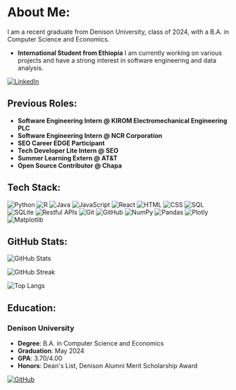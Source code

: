 # About Me:

I am a recent graduate from Denison University, class of 2024, with a B.A. in Computer Science and Economics. 
- **International Student from Ethiopia**
I am currently working on various projects and have a strong interest in software engineering and data analysis.

[![LinkedIn](https://img.shields.io/badge/LinkedIn-Connect-blue)](https://www.linkedin.com/in/dagmawizerihun/)

## Previous Roles:
- **Software Engineering Intern @ KIROM Electromechanical Engineering PLC**
- **Software Engineering Intern @ NCR Corporation**
- **SEO Career EDGE Participant**
- **Tech Developer Lite Intern @ SEO**
- **Summer Learning Extern @ AT&T**
- **Open Source Contributor @ Chapa**


## Tech Stack:
![Python](https://img.shields.io/badge/Python-3776AB?style=for-the-badge&logo=python&logoColor=white)
![R](https://img.shields.io/badge/R-276DC3?style=for-the-badge&logo=r&logoColor=white)
![Java](https://img.shields.io/badge/Java-007396?style=for-the-badge&logo=java&logoColor=white)
![JavaScript](https://img.shields.io/badge/JavaScript-F7DF1E?style=for-the-badge&logo=javascript&logoColor=black)
![React](https://img.shields.io/badge/React-61DAFB?style=for-the-badge&logo=react&logoColor=black)
![HTML](https://img.shields.io/badge/HTML-E34F26?style=for-the-badge&logo=html5&logoColor=white)
![CSS](https://img.shields.io/badge/CSS-1572B6?style=for-the-badge&logo=css3&logoColor=white)
![SQL](https://img.shields.io/badge/SQL-4479A1?style=for-the-badge&logo=mysql&logoColor=white)
![SQLite](https://img.shields.io/badge/SQLite-003B57?style=for-the-badge&logo=sqlite&logoColor=white)
![Restful APIs](https://img.shields.io/badge/Restful%20APIs-FF6C37?style=for-the-badge&logo=rest&logoColor=white)
![Git](https://img.shields.io/badge/Git-F05032?style=for-the-badge&logo=git&logoColor=white)
![GitHub](https://img.shields.io/badge/GitHub-181717?style=for-the-badge&logo=github&logoColor=white)
![NumPy](https://img.shields.io/badge/NumPy-013243?style=for-the-badge&logo=numpy&logoColor=white)
![Pandas](https://img.shields.io/badge/Pandas-150458?style=for-the-badge&logo=pandas&logoColor=white)
![Plotly](https://img.shields.io/badge/Plotly-3F4F75?style=for-the-badge&logo=plotly&logoColor=white)
![Matplotlib](https://img.shields.io/badge/Matplotlib-ffffff?style=for-the-badge&logo=matplotlib&logoColor=black)

## GitHub Stats:
![GitHub Stats](https://github-readme-stats.vercel.app/api?username=dagmawiazerihun&show_icons=true&theme=radical)

![GitHub Streak](https://github-readme-streak-stats.herokuapp.com/?user=dagmawiazerihun&theme=radical)

![Top Langs](https://github-readme-stats.vercel.app/api/top-langs/?username=dagmawiazerihun&layout=compact&theme=radical)

## Education:
### Denison University
- **Degree**: B.A. in Computer Science and Economics
- **Graduation**: May 2024
- **GPA**: 3.70/4.00
- **Honors**: Dean's List, Denison Alumni Merit Scholarship Award

[![GitHub](https://img.shields.io/badge/GitHub-Follow-black?style=for-the-badge&logo=github)](https://github.com/dagmawiazerihun)
